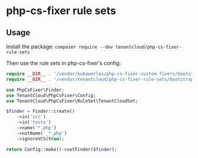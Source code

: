 # php-cs-fixer rule sets

## Usage

Install the package:
`composer require --dev tenantcloud/php-cs-fixer-rule-sets`

Then use the rule sets in php-cs-fixer's config:

```php
require __DIR__ . '/vendor/kubawerlos/php-cs-fixer-custom-fixers/bootstrap.php';
require __DIR__ . '/vendor/tenantcloud/php-cs-fixer-rule-sets/bootstrap.php';

use PhpCsFixer\Finder;
use TenantCloud\PhpCsFixer\Config;
use TenantCloud\PhpCsFixer\RuleSet\TenantCloudSet;

$finder = Finder::create()
	->in('src')
	->in('tests')
	->name('*.php')
	->notName('_*.php')
	->ignoreVCS(true);

return Config::make()->setFinder($finder);
```
